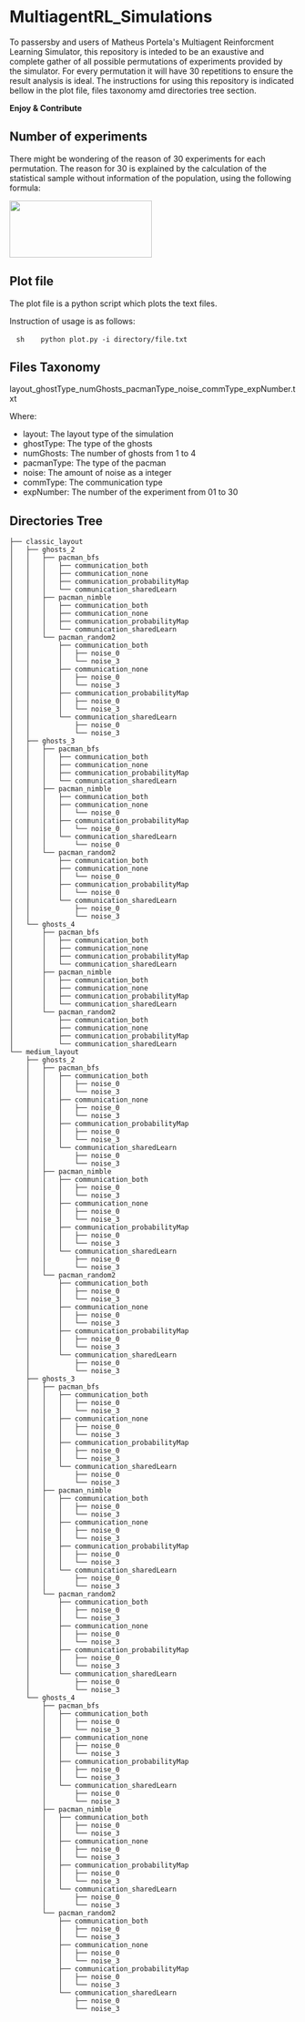 # MultiagentRL_Simulations

To passersby and users of Matheus Portela's Multiagent Reinforcment Learning Simulator, this repository is inteded to be an exaustive and complete gather of all possible permutations of experiments provided by the simulator. For every permutation it will have 30 repetitions to ensure the result analysis is ideal. The instructions for using this repository is indicated bellow in the plot file, files taxonomy amd directories tree section.

**Enjoy & Contribute**

## Number of experiments 

There might be wondering of the reason of 30 experiments for each permutation. The reason for 30 is explained by the calculation of the statistical sample without information of the population, using the following formula:

<img src="http://i.imgur.com/oF4E4WD.png" data-canonical-src="http://i.imgur.com/oF4E4WD.png" width="250" height="100" />

## Plot file

The plot file is a python script which plots the text files.


Instruction of usage is as follows:

    ```sh
    python plot.py -i directory/file.txt
    ```

## Files Taxonomy

layout_ghostType_numGhosts_pacmanType_noise_commType_expNumber.txt

Where:

* layout: The layout type of the simulation
* ghostType: The type of the ghosts
* numGhosts: The number of ghosts from 1 to 4
* pacmanType: The type of the pacman
* noise: The amount of noise as a integer
* commType: The communication type
* expNumber: The number of the experiment from 01 to 30


## Directories Tree

```
├── classic_layout
│   ├── ghosts_2
│   │   ├── pacman_bfs
│   │   │   ├── communication_both
│   │   │   ├── communication_none
│   │   │   ├── communication_probabilityMap
│   │   │   └── communication_sharedLearn
│   │   ├── pacman_nimble
│   │   │   ├── communication_both
│   │   │   ├── communication_none
│   │   │   ├── communication_probabilityMap
│   │   │   └── communication_sharedLearn
│   │   └── pacman_random2
│   │       ├── communication_both
│   │       │   ├── noise_0
│   │       │   └── noise_3
│   │       ├── communication_none
│   │       │   ├── noise_0
│   │       │   └── noise_3
│   │       ├── communication_probabilityMap
│   │       │   ├── noise_0
│   │       │   └── noise_3
│   │       └── communication_sharedLearn
│   │           ├── noise_0
│   │           └── noise_3
│   ├── ghosts_3
│   │   ├── pacman_bfs
│   │   │   ├── communication_both
│   │   │   ├── communication_none
│   │   │   ├── communication_probabilityMap
│   │   │   └── communication_sharedLearn
│   │   ├── pacman_nimble
│   │   │   ├── communication_both
│   │   │   ├── communication_none
│   │   │   │   └── noise_0
│   │   │   ├── communication_probabilityMap
│   │   │   │   └── noise_0
│   │   │   └── communication_sharedLearn
│   │   │       └── noise_0
│   │   └── pacman_random2
│   │       ├── communication_both
│   │       ├── communication_none
│   │       │   └── noise_0
│   │       ├── communication_probabilityMap
│   │       │   └── noise_0
│   │       └── communication_sharedLearn
│   │           ├── noise_0
│   │           └── noise_3
│   └── ghosts_4
│       ├── pacman_bfs
│       │   ├── communication_both
│       │   ├── communication_none
│       │   ├── communication_probabilityMap
│       │   └── communication_sharedLearn
│       ├── pacman_nimble
│       │   ├── communication_both
│       │   ├── communication_none
│       │   ├── communication_probabilityMap
│       │   └── communication_sharedLearn
│       └── pacman_random2
│           ├── communication_both
│           ├── communication_none
│           ├── communication_probabilityMap
│           └── communication_sharedLearn
└── medium_layout
    ├── ghosts_2
    │   ├── pacman_bfs
    │   │   ├── communication_both
    │   │   │   ├── noise_0
    │   │   │   └── noise_3
    │   │   ├── communication_none
    │   │   │   ├── noise_0
    │   │   │   └── noise_3
    │   │   ├── communication_probabilityMap
    │   │   │   ├── noise_0
    │   │   │   └── noise_3
    │   │   └── communication_sharedLearn
    │   │       ├── noise_0
    │   │       └── noise_3
    │   ├── pacman_nimble
    │   │   ├── communication_both
    │   │   │   ├── noise_0
    │   │   │   └── noise_3
    │   │   ├── communication_none
    │   │   │   ├── noise_0
    │   │   │   └── noise_3
    │   │   ├── communication_probabilityMap
    │   │   │   ├── noise_0
    │   │   │   └── noise_3
    │   │   └── communication_sharedLearn
    │   │       ├── noise_0
    │   │       └── noise_3
    │   └── pacman_random2
    │       ├── communication_both
    │       │   ├── noise_0
    │       │   └── noise_3
    │       ├── communication_none
    │       │   ├── noise_0
    │       │   └── noise_3
    │       ├── communication_probabilityMap
    │       │   ├── noise_0
    │       │   └── noise_3
    │       └── communication_sharedLearn
    │           ├── noise_0
    │           └── noise_3
    ├── ghosts_3
    │   ├── pacman_bfs
    │   │   ├── communication_both
    │   │   │   ├── noise_0
    │   │   │   └── noise_3
    │   │   ├── communication_none
    │   │   │   ├── noise_0
    │   │   │   └── noise_3
    │   │   ├── communication_probabilityMap
    │   │   │   ├── noise_0
    │   │   │   └── noise_3
    │   │   └── communication_sharedLearn
    │   │       ├── noise_0
    │   │       └── noise_3
    │   ├── pacman_nimble
    │   │   ├── communication_both
    │   │   │   ├── noise_0
    │   │   │   └── noise_3
    │   │   ├── communication_none
    │   │   │   ├── noise_0
    │   │   │   └── noise_3
    │   │   ├── communication_probabilityMap
    │   │   │   ├── noise_0
    │   │   │   └── noise_3
    │   │   └── communication_sharedLearn
    │   │       ├── noise_0
    │   │       └── noise_3
    │   └── pacman_random2
    │       ├── communication_both
    │       │   ├── noise_0
    │       │   └── noise_3
    │       ├── communication_none
    │       │   ├── noise_0
    │       │   └── noise_3
    │       ├── communication_probabilityMap
    │       │   ├── noise_0
    │       │   └── noise_3
    │       └── communication_sharedLearn
    │           ├── noise_0
    │           └── noise_3
    └── ghosts_4
        ├── pacman_bfs
        │   ├── communication_both
        │   │   ├── noise_0
        │   │   └── noise_3
        │   ├── communication_none
        │   │   ├── noise_0
        │   │   └── noise_3
        │   ├── communication_probabilityMap
        │   │   ├── noise_0
        │   │   └── noise_3
        │   └── communication_sharedLearn
        │       ├── noise_0
        │       └── noise_3
        ├── pacman_nimble
        │   ├── communication_both
        │   │   ├── noise_0
        │   │   └── noise_3
        │   ├── communication_none
        │   │   ├── noise_0
        │   │   └── noise_3
        │   ├── communication_probabilityMap
        │   │   ├── noise_0
        │   │   └── noise_3
        │   └── communication_sharedLearn
        │       ├── noise_0
        │       └── noise_3
        └── pacman_random2
            ├── communication_both
            │   ├── noise_0
            │   └── noise_3
            ├── communication_none
            │   ├── noise_0
            │   └── noise_3
            ├── communication_probabilityMap
            │   ├── noise_0
            │   └── noise_3
            └── communication_sharedLearn
                ├── noise_0
                └── noise_3

```
